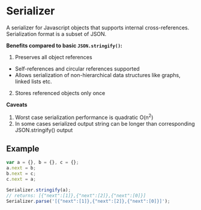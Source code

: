 # Serializer
A serializer for Javascript objects that supports internal cross-references. Serialization format is a subset of JSON.

**Benefits compared to basic `JSON.stringify()`:**

1. Preserves all object references
  * Self-references and circular references supported
  * Allows serialization of non-hierarchical data structures like graphs, linked lists etc.
2. Stores referenced objects only once

**Caveats**

1. Worst case serialization performance is quadratic O(n<sup>2</sup>)
2. In some cases serialized output string can be longer than corresponding JSON.stringify() output

## Example
```javascript
var a = {}, b = {}, c = {};
a.next = b;
b.next = c;
c.next = a;

Serializer.stringify(a);
// returns: [{"next":[1]},{"next":[2]},{"next":[0]}]
Serializer.parse('[{"next":[1]},{"next":[2]},{"next":[0]}]');
```